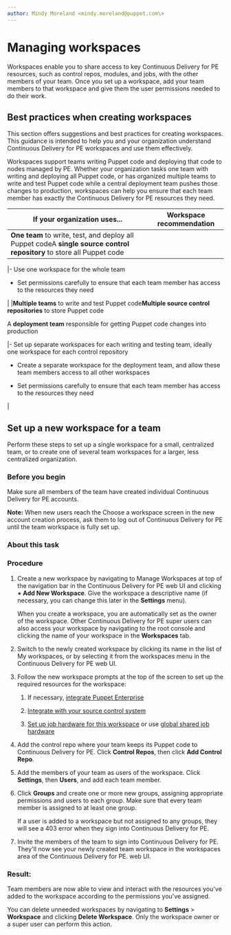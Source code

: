 ```yaml
---
author: Mindy Moreland <mindy.moreland@puppet.com\>
---
```


# Managing workspaces

Workspaces enable you to share access to key Continuous Delivery for PE resources, such as control repos, modules, and jobs, with the other members of your team. Once you set up a workspace, add your team members to that workspace and give them the user permissions needed to do their work.

## Best practices when creating workspaces

This section offers suggestions and best practices for creating workspaces. This guidance is intended to help you and your organization understand Continuous Delivery for PE workspaces and use them effectively.

Workspaces support teams writing Puppet code and deploying that code to nodes managed by PE. Whether your organization tasks one team with writing and deploying all Puppet code, or has organized multiple teams to write and test Puppet code while a central deployment team pushes those changes to production, workspaces can help you ensure that each team member has exactly the Continuous Delivery for PE resources they need.

|If your organization uses...|Workspace recommendation|
|----------------------------|------------------------|
|**One team** to write, test, and deploy all Puppet codeA **single source control repository** to store all Puppet code

|-   Use one workspace for the whole team
-   Set permissions carefully to ensure that each team member has access to the resources they need

|
|**Multiple teams** to write and test Puppet code**Multiple source control repositories** to store Puppet code

 A **deployment team** responsible for getting Puppet code changes into production

|-   Set up separate workspaces for each writing and testing team, ideally one workspace for each control repository
-   Create a separate workspace for the deployment team, and allow these team members access to all other workspaces

-   Set permissions carefully to ensure that each team member has access to the resources they need


|

## Set up a new workspace for a team

Perform these steps to set up a single workspace for a small, centralized team, or to create one of several team workspaces for a larger, less centralized organization.

### Before you begin

Make sure all members of the team have created individual Continuous Delivery for PE accounts.

**Note:** When new users reach the Choose a workspace screen in the new account creation process, ask them to log out of Continuous Delivery for PE until the team workspace is fully set up.

### About this task

### Procedure

1.  Create a new workspace by navigating to Manage Workspaces at top of the navigation bar in the Continuous Delivery for PE web UI and clicking **+ Add New Workspace**. Give the workspace a descriptive name \(if necessary, you can change this later in the **Settings** menu\).

    When you create a workspace, you are automatically set as the owner of the workspace. Other Continuous Delivery for PE super users can also access your workspace by navigating to the root console and clicking the name of your workspace in the **Workspaces** tab.

2.  Switch to the newly created workspace by clicking its name in the list of My workspaces, or by selecting it from the workspaces menu in the Continuous Delivery for PE web UI.

3.  Follow the new workspace prompts at the top of the screen to set up the required resources for the workspace:

    1.  If necessary, [integrate Puppet Enterprise](integrate_with_puppet_enterprise.md#)

    2.  [Integrate with your source control system](integrations.md#)

    3.  [Set up job hardware for this workspace](configure_job_hardware.md#) or use [global shared job hardware](configure_job_hardware.md#)

4.  Add the control repo where your team keeps its Puppet code to Continuous Delivery for PE. Click **Control Repos**, then click **Add Control Repo**.

5.  Add the members of your team as users of the workspace. Click **Settings**, then **Users**, and add each team member.

6.  Click **Groups** and create one or more new groups, assigning appropriate permissions and users to each group. Make sure that every team member is assigned to at least one group.

    If a user is added to a workspace but not assigned to any groups, they will see a 403 error when they sign into Continuous Delivery for PE.

7.  Invite the members of the team to sign into Continuous Delivery for PE. They'll now see your newly created team workspace in the workspaces area of the Continuous Delivery for PE. web UI.


### Result:

Team members are now able to view and interact with the resources you've added to the workspace according to the permissions you've assigned.

You can delete unneeded workspaces by navigating to **Settings** \> **Workspace** and clicking **Delete Workspace**. Only the workspace owner or a super user can perform this action.

